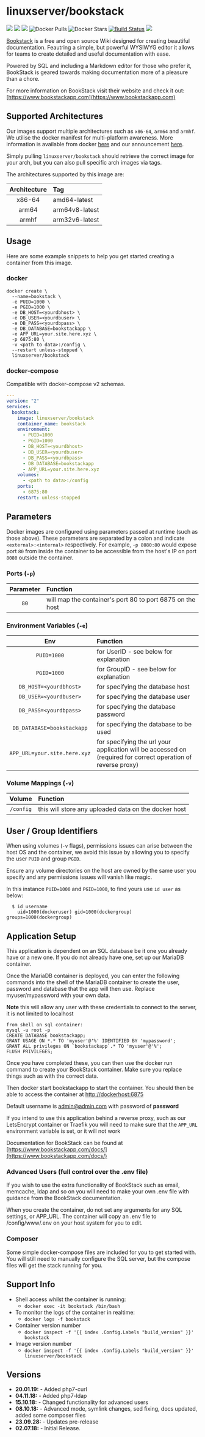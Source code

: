 # linuxserver/bookstack

[![](https://img.shields.io/discord/354974912613449730.svg?logo=discord&label=LSIO%20Discord&style=flat-square)](https://discord.gg/YWrKVTn) [![](https://images.microbadger.com/badges/version/linuxserver/bookstack.svg)](https://microbadger.com/images/linuxserver/bookstack) [![](https://images.microbadger.com/badges/image/linuxserver/bookstack.svg)](https://microbadger.com/images/linuxserver/bookstack) ![Docker Pulls](https://img.shields.io/docker/pulls/linuxserver/bookstack.svg) ![Docker Stars](https://img.shields.io/docker/stars/linuxserver/bookstack.svg) [![Build Status](https://ci.linuxserver.io/buildStatus/icon?job=Docker-Pipeline-Builders/docker-bookstack/master)](https://ci.linuxserver.io/job/Docker-Pipeline-Builders/job/docker-bookstack/job/master/) [![](https://lsio-ci.ams3.digitaloceanspaces.com/linuxserver/bookstack/latest/badge.svg)](https://lsio-ci.ams3.digitaloceanspaces.com/linuxserver/bookstack/latest/index.html)

[Bookstack](https://github.com/BookStackApp/BookStack) is a free and open source Wiki designed for creating beautiful documentation. Feautring a simple, but powerful WYSIWYG editor it allows for teams to create detailed and useful documentation with ease.

Powered by SQL and including a Markdown editor for those who prefer it, BookStack is geared towards making documentation more of a pleasure than a chore.

For more information on BookStack visit their website and check it out: [https://www.bookstackapp.com](https://www.bookstackapp.com)

## Supported Architectures

Our images support multiple architectures such as `x86-64`, `arm64` and `armhf`. We utilise the docker manifest for multi-platform awareness. More information is available from docker [here](https://github.com/docker/distribution/blob/master/docs/spec/manifest-v2-2.md#manifest-list) and our announcement [here](https://blog.linuxserver.io/2019/02/21/the-lsio-pipeline-project/).

Simply pulling `linuxserver/bookstack` should retrieve the correct image for your arch, but you can also pull specific arch images via tags.

The architectures supported by this image are:

| Architecture | Tag |
| :---: | :--- |
| x86-64 | amd64-latest |
| arm64 | arm64v8-latest |
| armhf | arm32v6-latest |

## Usage

Here are some example snippets to help you get started creating a container from this image.

### docker

```text
docker create \
  --name=bookstack \
  -e PUID=1000 \
  -e PGID=1000 \
  -e DB_HOST=<yourdbhost> \
  -e DB_USER=<yourdbuser> \
  -e DB_PASS=<yourdbpass> \
  -e DB_DATABASE=bookstackapp \
  -e APP_URL=your.site.here.xyz \
  -p 6875:80 \
  -v <path to data>:/config \
  --restart unless-stopped \
  linuxserver/bookstack
```

### docker-compose

Compatible with docker-compose v2 schemas.

```yaml
---
version: "2"
services:
  bookstack:
    image: linuxserver/bookstack
    container_name: bookstack
    environment:
      - PUID=1000
      - PGID=1000
      - DB_HOST=<yourdbhost>
      - DB_USER=<yourdbuser>
      - DB_PASS=<yourdbpass>
      - DB_DATABASE=bookstackapp
      - APP_URL=your.site.here.xyz
    volumes:
      - <path to data>:/config
    ports:
      - 6875:80
    restart: unless-stopped
```

## Parameters

Docker images are configured using parameters passed at runtime \(such as those above\). These parameters are separated by a colon and indicate `<external>:<internal>` respectively. For example, `-p 8080:80` would expose port `80` from inside the container to be accessible from the host's IP on port `8080` outside the container.

### Ports \(`-p`\)

| Parameter | Function |
| :---: | :--- |
| `80` | will map the container's port 80 to port 6875 on the host |

### Environment Variables \(`-e`\)

| Env | Function |
| :---: | :--- |
| `PUID=1000` | for UserID - see below for explanation |
| `PGID=1000` | for GroupID - see below for explanation |
| `DB_HOST=<yourdbhost>` | for specifying the database host |
| `DB_USER=<yourdbuser>` | for specifying the database user |
| `DB_PASS=<yourdbpass>` | for specifying the database password |
| `DB_DATABASE=bookstackapp` | for specifying the database to be used |
| `APP_URL=your.site.here.xyz` | for specifying the url your application will be accessed on \(required for correct operation of reverse proxy\) |

### Volume Mappings \(`-v`\)

| Volume | Function |
| :---: | :--- |
| `/config` | this will store any uploaded data on the docker host |

## User / Group Identifiers

When using volumes \(`-v` flags\), permissions issues can arise between the host OS and the container, we avoid this issue by allowing you to specify the user `PUID` and group `PGID`.

Ensure any volume directories on the host are owned by the same user you specify and any permissions issues will vanish like magic.

In this instance `PUID=1000` and `PGID=1000`, to find yours use `id user` as below:

```text
  $ id username
    uid=1000(dockeruser) gid=1000(dockergroup) groups=1000(dockergroup)
```

## Application Setup

This application is dependent on an SQL database be it one you already have or a new one. If you do not already have one, set up our MariaDB container.

Once the MariaDB container is deployed, you can enter the following commands into the shell of the MariaDB container to create the user, password and database that the app will then use. Replace myuser/mypassword with your own data.

**Note** this will allow any user with these credentials to connect to the server, it is not limited to localhost

```text
from shell on sql container: 
mysql -u root -p
CREATE DATABASE bookstackapp;
GRANT USAGE ON *.* TO 'myuser'@'%' IDENTIFIED BY 'mypassword';
GRANT ALL privileges ON `bookstackapp`.* TO 'myuser'@'%';
FLUSH PRIVILEGES;
```

Once you have completed these, you can then use the docker run command to create your BookStack container. Make sure you replace things such as  with the correct data.

Then docker start bookstackapp to start the container. You should then be able to access the container at [http://dockerhost:6875](http://dockerhost:6875)

Default username is admin@admin.com with password of **password**

If you intend to use this application behind a reverse proxy, such as our LetsEncrypt container or Traefik you will need to make sure that the `APP_URL` environment variable is set, or it will not work

Documentation for BookStack can be found at [https://www.bookstackapp.com/docs/](https://www.bookstackapp.com/docs/)

### Advanced Users \(full control over the .env file\)

If you wish to use the extra functionality of BookStack such as email, memcache, ldap and so on you will need to make your own .env file with guidance from the BookStack documentation.

When you create the container, do not set any arguments for any SQL settings, or APP\_URL. The container will copy an .env file to /config/www/.env on your host system for you to edit.

### Composer

Some simple docker-compose files are included for you to get started with. You will still need to manually configure the SQL server, but the compose files will get the stack running for you.

## Support Info

* Shell access whilst the container is running: 
  * `docker exec -it bookstack /bin/bash`
* To monitor the logs of the container in realtime: 
  * `docker logs -f bookstack`
* Container version number 
  * `docker inspect -f '{{ index .Config.Labels "build_version" }}' bookstack`
* Image version number
  * `docker inspect -f '{{ index .Config.Labels "build_version" }}' linuxserver/bookstack`

## Versions

* **20.01.19:** - Added php7-curl
* **04.11.18:** - Added php7-ldap
* **15.10.18:** - Changed functionality for advanced users
* **08.10.18:** - Advanced mode, symlink changes, sed fixing, docs updated, added some composer files
* **23.09.28:** - Updates pre-release
* **02.07.18:** - Initial Release.

